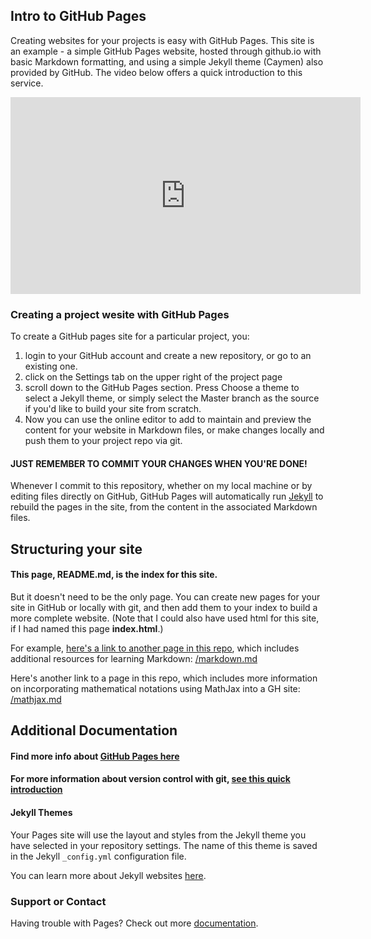 ## Intro to GitHub Pages

Creating websites for your projects is easy with GitHub Pages. This site is an example - a simple GitHub Pages website, hosted through github.io with basic Markdown formatting, and using a simple Jekyll theme (Caymen) also provided by GitHub. The video below offers a quick introduction to this service.

<iframe width="560" height="315" src="https://www.youtube.com/embed/2MsN8gpT6jY" frameborder="0" allow="autoplay; encrypted-media" allowfullscreen></iframe>

### Creating a project wesite with GitHub Pages
To create a GitHub pages site for a particular project, you:
1. login to your GitHub account and create a new repository, or go to an existing one.
2. click on the Settings tab on the upper right of the project page
3. scroll down to the GitHub Pages section. Press Choose a theme to select a Jekyll theme, or simply select the Master branch as the source if you'd like to build your site from scratch.
4. Now you can use the online editor to add to maintain and preview the content for your website in Markdown files, or make changes locally and push them to your project repo via git.

#### JUST REMEMBER TO COMMIT YOUR CHANGES WHEN YOU'RE DONE!

Whenever I commit to this repository, whether on my local machine or by editing files directly on GitHub, GitHub Pages will automatically run [Jekyll](https://jekyllrb.com/) to rebuild the pages in the site, from the content in the associated Markdown files.

## Structuring your site

#### This page, README.md, is the index for this site.
But it doesn't need to be the only page. You can create new pages for your site in GitHub or locally with git, and then add them to your index to build a more complete website. (Note that I could also have used html for this site, if I had named this page **index.html**.)

For example, [here's a link to another page in this repo](/markdown.md), which includes additional resources for learning Markdown:
[/markdown.md](/markdown.md)

Here's another link to a page in this repo, which includes more information on incorporating mathematical notations using MathJax into a GH site: [/mathjax.md](/mathjax.md)

## Additional Documentation

#### Find more info about [GitHub Pages here](https://pages.github.com/)

#### For more information about version control with git, [see this quick introduction](/git.md)

#### Jekyll Themes

Your Pages site will use the layout and styles from the Jekyll theme you have selected in your repository settings. The name of this theme is saved in the Jekyll `_config.yml` configuration file.

You can learn more about Jekyll websites [here](https://jekyllrb.com/).

### Support or Contact

Having trouble with Pages? Check out more [documentation](https://help.github.com/categories/github-pages-basics/).
